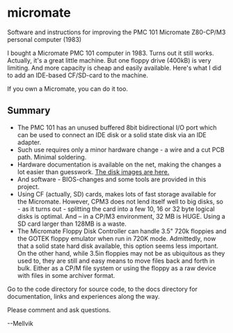 # micromate
Software and instructions for improving the PMC 101 Micromate Z80-CP/M3 personal computer (1983)

I bought a Micromate PMC 101 computer in 1983. Turns out it still works. Actually, it's a great little machine. But one floppy drive (400kB) is very limiting. And more capacity is cheap and easily available. Here's what I did to add an IDE-based CF/SD-card to the machine.

If you own a Micromate, you can do it too.

## Summary

- The PMC 101 has an unused buffered 8bit bidirectional I/O port which can be used to connect an IDE disk or a solid state disk via an IDE adapter.
- Such use requires only a minor hardware change - a wire and a cut PCB path. Minimal soldering.
- Hardware documentation is available on the net, making the changes a lot easier than guesswork. [The disk images are here.](http://dunfield.classiccmp.org/img/index.htm)
- And software - BIOS-changes and some tools are provided in this project.
- Using CF (actually, SD) cards, makes lots of fast storage available for the Micromate. However, CPM3 does not lend itself well to big disks, so - as it turns out - splitting the card into a few 10, 16 or 32 byte logical disks is optimal. And – in a CP/M3 environment, 32 MB is HUGE. Using a SD card larger than 128MB is a waste.
- The Micromate Floppy Disk Controller can handle 3.5" 720k floppies and the GOTEK floppy emulator when run in 720K mode. Admittedly, now that a solid state hard disk available, this option seems less important. On the other hand, while 3.5in floppies may not be as ubiquitous as they used to, they are still and easy means to move files back and forth in bulk. Either as a CP/M file system or using the floppy as a raw device with files in some archiver format.

Go to the code directory for source code, to the docs directory for documentation, links and experiences along the way.

Please comment and ask questions.

--Mellvik
